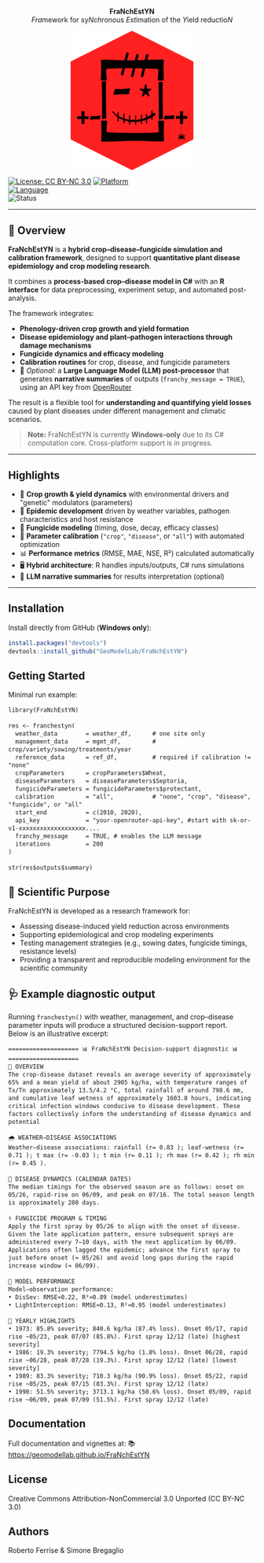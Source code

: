 <div align="center">

**FraNchEstYN**  
*Fra*mework for sy*Nch*ronous *Est*imation of the *Y*ield reductio*N*

<img src="man/figures/logo.png" alt="FraNchEstYN logo" width="250" align="top"/>

</div>	  

[![License: CC BY-NC 3.0](https://img.shields.io/badge/License-CC%20BY--NC%203.0-lightgrey.svg)](https://creativecommons.org/licenses/by-nc/3.0/)
[![Platform](https://img.shields.io/badge/platform-Windows--only-blue)](https://microsoft.com)  
[![Language](https://img.shields.io/badge/language-R%20%7C%20C%23-purple)](https://cran.r-project.org/)  
![Status](https://img.shields.io/badge/status-active-brightgreen)

---

## 📖 Overview
**FraNchEstYN** is a **hybrid crop–disease–fungicide simulation and calibration framework**, designed to support **quantitative plant disease epidemiology and crop modeling research**.  

It combines a **process-based crop–disease model in C#** with an **R interface** for data preprocessing, experiment setup, and automated post-analysis.  

The framework integrates:
- **Phenology-driven crop growth and yield formation**
- **Disease epidemiology and plant–pathogen interactions through damage mechanisms**
- **Fungicide dynamics and efficacy modeling**
- **Calibration routines** for crop, disease, and fungicide parameters  
- 🔮 *Optional*: a **Large Language Model (LLM) post-processor** that generates **narrative summaries** of outputs (`franchy_message = TRUE`), using an API key from [OpenRouter](https://openrouter.ai/)  

The result is a flexible tool for **understanding and quantifying yield losses** caused by plant diseases under different management and climatic scenarios.  

> **Note:** FraNchEstYN is currently **Windows-only** due to its C# computation core. Cross-platform support is in progress.

---

## Highlights

- 🌱 **Crop growth & yield dynamics** with environmental drivers and "genetic" modulators (parameters)   
- 🦠 **Epidemic development** driven by weather variables, pathogen characteristics and host resistance  
- 💊 **Fungicide modeling** (timing, dose, decay, efficacy classes)  
- 🔬 **Parameter calibration** (`"crop"`, `"disease"`, or `"all"`) with automated optimization  
- 📊 **Performance metrics** (RMSE, MAE, NSE, R²) calculated automatically  
- 🖥 **Hybrid architecture**: R handles inputs/outputs, C# runs simulations  
- 🧙 **LLM narrative summaries** for results interpretation (optional)  

---

## Installation

Install directly from GitHub (**Windows only**):

```r
install.packages("devtools")
devtools::install_github("GeoModelLab/FraNchEstYN")
```

## Getting Started

Minimal run example:
```
library(FraNchEstYN)

res <- franchestyn(
  weather_data        = weather_df,      # one site only
  management_data     = mgmt_df,         # crop/variety/sowing/treatments/year
  reference_data      = ref_df,          # required if calibration != "none"
  cropParameters      = cropParameters$Wheat,
  diseaseParameters   = diseaseParameters$Septoria,
  fungicideParameters = fungicideParameters$protectant,
  calibration         = "all",           # "none", "crop", "disease", "fungicide", or "all"
  start_end           = c(2010, 2020),
  api_key             = "your-openrouter-api-key", #start with sk-or-v1-xxxxxxxxxxxxxxxxxxx....
  franchy_message     = TRUE, # enables the LLM message
  iterations          = 200
)

str(res$outputs$summary)

```

## 🔬 Scientific Purpose

FraNchEstYN is developed as a research framework for:

- Assessing disease-induced yield reduction across environments
- Supporting epidemiological and crop modeling experiments
- Testing management strategies (e.g., sowing dates, fungicide timings, resistance levels)
- Providing a transparent and reproducible modeling environment for the scientific community

## 🩺 Example diagnostic output

Running `franchestyn()` with weather, management, and crop–disease parameter inputs will produce a structured decision-support report.  
Below is an illustrative excerpt:

```
==================== 📊 FraNchEstYN Decision-support diagnostic 📊 ====================
🧐 OVERVIEW
The crop-disease dataset reveals an average severity of approximately 65% and a mean yield of about 2905 kg/ha, with temperature ranges of Tx/Tn approximately 13.5/4.2 °C, total rainfall of around 798.6 mm, and cumulative leaf wetness of approximately 1603.8 hours, indicating critical infection windows conducive to disease development. These factors collectively inform the understanding of disease dynamics and potential

🌧️ WEATHER–DISEASE ASSOCIATIONS
Weather–disease associations: rainfall (r= 0.83 ); leaf-wetness (r= 0.71 ); t max (r= -0.03 ); t min (r= 0.11 ); rh max (r= 0.42 ); rh min (r= 0.45 ).

🍄 DISEASE DYNAMICS (CALENDAR DATES)
The median timings for the observed season are as follows: onset on 05/26, rapid-rise on 06/09, and peak on 07/16. The total season length is approximately 280 days.

⚕️ FUNGICIDE PROGRAM & TIMING
Apply the first spray by 05/26 to align with the onset of disease. Given the late application pattern, ensure subsequent sprays are administered every 7–10 days, with the next application by 06/09.
Applications often lagged the epidemic; advance the first spray to just before onset (≈ 05/26) and avoid long gaps during the rapid increase window (≈ 06/09).

🤖 MODEL PERFORMANCE
Model–observation performance:
• DisSev: RMSE≈0.22, R²≈0.89 (model underestimates)
• LightInterception: RMSE≈0.13, R²≈0.95 (model underestimates)

📅 YEARLY HIGHLIGHTS
• 1973: 85.8% severity; 840.6 kg/ha (87.4% loss). Onset 05/17, rapid rise ~05/23, peak 07/07 (85.8%). First spray 12/12 (late) [highest severity]
• 1986: 19.3% severity; 7794.5 kg/ha (1.8% loss). Onset 06/28, rapid rise ~06/28, peak 07/28 (19.3%). First spray 12/12 (late) [lowest severity]
• 1989: 83.3% severity; 710.3 kg/ha (90.9% loss). Onset 05/22, rapid rise ~05/25, peak 07/15 (83.3%). First spray 12/12 (late)
• 1990: 51.5% severity; 3713.1 kg/ha (50.6% loss). Onset 05/09, rapid rise ~06/09, peak 07/09 (51.5%). First spray 12/12 (late)
```

## Documentation
Full documentation and vignettes at:
📚 https://geomodellab.github.io/FraNchEstYN

## License
Creative Commons Attribution-NonCommercial 3.0 Unported (CC BY-NC 3.0)

## Authors
Roberto Ferrise & Simone Bregaglio 
